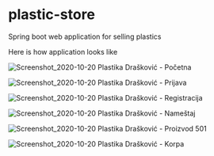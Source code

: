 # plastic-store
Spring boot web application for selling plastics

Here is how application looks like

![Screenshot_2020-10-20 Plastika Drašković - Početna](https://user-images.githubusercontent.com/53351417/96629016-4e116000-1313-11eb-95b1-79ff75fa9ed6.jpg)

![Screenshot_2020-10-20 Plastika Drašković - Prijava](https://user-images.githubusercontent.com/53351417/96629205-96308280-1313-11eb-9333-675b24489068.png)

![Screenshot_2020-10-20 Plastika Drašković - Registracija](https://user-images.githubusercontent.com/53351417/96629231-a183ae00-1313-11eb-8821-8f359e813a8a.png)

![Screenshot_2020-10-20 Plastika Drašković - Nameštaj](https://user-images.githubusercontent.com/53351417/96629254-a8122580-1313-11eb-9e0d-6f52a01fa5ef.png)

![Screenshot_2020-10-20 Plastika Drašković - Proizvod 501](https://user-images.githubusercontent.com/53351417/96629267-aea09d00-1313-11eb-9988-007e59094f36.png)

![Screenshot_2020-10-20 Plastika Drašković - Korpa](https://user-images.githubusercontent.com/53351417/96629296-b82a0500-1313-11eb-80e9-68cef98ecbcb.png)

